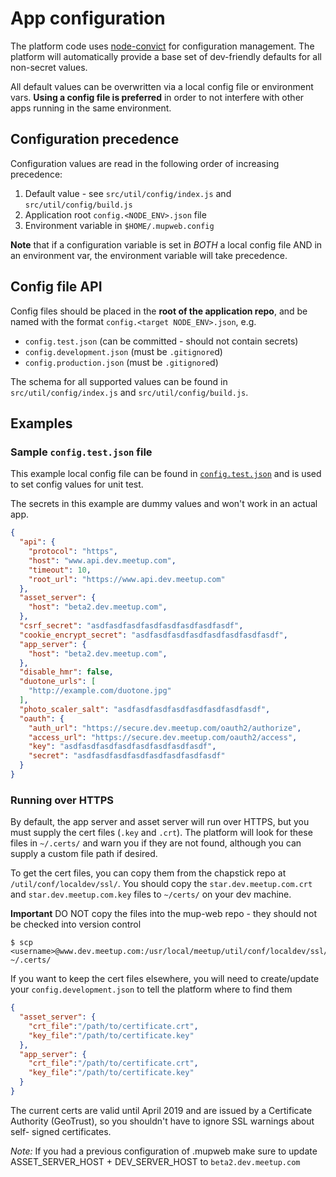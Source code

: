 # App configuration

The platform code uses [node-convict](https://github.com/mozilla/node-convict)
for configuration management. The platform will automatically provide a base set
of dev-friendly defaults for all non-secret values.

All default values can be overwritten via a local config file or environment
vars. **Using a config file is preferred** in order to not interfere with other
apps running in the same environment.

## Configuration precedence

Configuration values are read in the following order of increasing precedence:

1. Default value - see `src/util/config/index.js` and `src/util/config/build.js`
2. Application root `config.<NODE_ENV>.json` file
3. Environment variable in `$HOME/.mupweb.config`

**Note** that if a configuration variable is set in _BOTH_ a local config file AND
in an environment var, the environment variable will take precedence.

## Config file API

Config files should be placed in the **root of the application repo**, and be named
with the format `config.<target NODE_ENV>.json`, e.g.

- `config.test.json` (can be committed - should not contain secrets)
- `config.development.json` (must be `.gitignore`d)
- `config.production.json` (must be `.gitignore`d)

The schema for all supported values can be found in `src/util/config/index.js`
and `src/util/config/build.js`.


## Examples

### Sample `config.test.json` file

This example local config file can be found in
[`config.test.json`](../config.test.json) and is used to set config values
for unit test.

The secrets in this example are dummy values and won't work in an actual app.

```json
{
  "api": {
    "protocol": "https",
    "host": "www.api.dev.meetup.com",
    "timeout": 10,
    "root_url": "https://www.api.dev.meetup.com"
  },
  "asset_server": {
    "host": "beta2.dev.meetup.com",
  },
  "csrf_secret": "asdfasdfasdfasdfasdfasdfasdfasdf",
  "cookie_encrypt_secret": "asdfasdfasdfasdfasdfasdfasdfasdf",
  "app_server": {
    "host": "beta2.dev.meetup.com",
  },
  "disable_hmr": false,
  "duotone_urls": [
    "http://example.com/duotone.jpg"
  ],
  "photo_scaler_salt": "asdfasdfasdfasdfasdfasdfasdfasdf",
  "oauth": {
    "auth_url": "https://secure.dev.meetup.com/oauth2/authorize",
    "access_url": "https://secure.dev.meetup.com/oauth2/access",
    "key": "asdfasdfasdfasdfasdfasdfasdfasdf",
    "secret": "asdfasdfasdfasdfasdfasdfasdfasdf"
  }
}
```

### Running over HTTPS

By default, the app server and asset server will run over HTTPS, but you must
supply the cert files (`.key` and `.crt`). The platform will look for these
files in `~/.certs/` and warn you if they are not found, although you can supply
a custom file path if desired.

To get the cert files, you can copy them from the chapstick repo at
`/util/conf/localdev/ssl/`. You should copy the
`star.dev.meetup.com.crt` and `star.dev.meetup.com.key` files to `~/certs/` on
your dev machine.

**Important** DO NOT copy the files into the mup-web repo - they should not be
checked into version control

```
$ scp <username>@www.dev.meetup.com:/usr/local/meetup/util/conf/localdev/ssl/star.dev.meetup.com.* ~/.certs/
```

If you want to keep the cert files elsewhere, you will need to create/update
your `config.development.json` to tell the platform where to find them

```json
{
  "asset_server": {
    "crt_file":"/path/to/certificate.crt",
    "key_file":"/path/to/certificate.key"
  },
  "app_server": {
    "crt_file":"/path/to/certificate.crt",
    "key_file":"/path/to/certificate.key"
  }
}
```

The current certs are valid until April 2019 and are issued by a Certificate
Authority (GeoTrust), so you shouldn't have to ignore SSL warnings about self-
signed certificates.


*Note:* If you had a previous configuration of .mupweb make sure to update ASSET_SERVER_HOST + DEV_SERVER_HOST to `beta2.dev.meetup.com`
